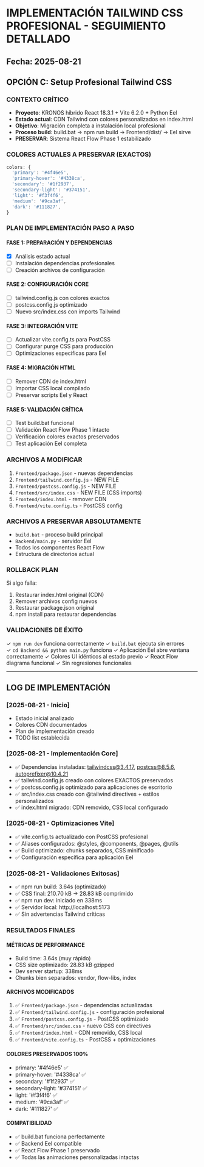# IMPLEMENTACIÓN TAILWIND CSS PROFESIONAL - SEGUIMIENTO DETALLADO
## Fecha: 2025-08-21
## OPCIÓN C: Setup Profesional Tailwind CSS

### CONTEXTO CRÍTICO
- **Proyecto**: KRONOS híbrido React 18.3.1 + Vite 6.2.0 + Python Eel
- **Estado actual**: CDN Tailwind con colores personalizados en index.html
- **Objetivo**: Migración completa a instalación local profesional
- **Proceso build**: build.bat → npm run build → Frontend/dist/ → Eel sirve
- **PRESERVAR**: Sistema React Flow Phase 1 estabilizado

### COLORES ACTUALES A PRESERVAR (EXACTOS)
```javascript
colors: {
  'primary': '#4f46e5',
  'primary-hover': '#4338ca', 
  'secondary': '#1f2937',
  'secondary-light': '#374151',
  'light': '#f3f4f6',
  'medium': '#9ca3af', 
  'dark': '#111827',
}
```

### PLAN DE IMPLEMENTACIÓN PASO A PASO

#### FASE 1: PREPARACIÓN Y DEPENDENCIAS
- [x] Análisis estado actual
- [ ] Instalación dependencias profesionales
- [ ] Creación archivos de configuración

#### FASE 2: CONFIGURACIÓN CORE  
- [ ] tailwind.config.js con colores exactos
- [ ] postcss.config.js optimizado
- [ ] Nuevo src/index.css con imports Tailwind

#### FASE 3: INTEGRACIÓN VITE
- [ ] Actualizar vite.config.ts para PostCSS
- [ ] Configurar purge CSS para producción
- [ ] Optimizaciones específicas para Eel

#### FASE 4: MIGRACIÓN HTML
- [ ] Remover CDN de index.html
- [ ] Importar CSS local compilado
- [ ] Preservar scripts Eel y React

#### FASE 5: VALIDACIÓN CRÍTICA
- [ ] Test build.bat funcional
- [ ] Validación React Flow Phase 1 intacto
- [ ] Verificación colores exactos preservados
- [ ] Test aplicación Eel completa

### ARCHIVOS A MODIFICAR
1. `Frontend/package.json` - nuevas dependencias
2. `Frontend/tailwind.config.js` - NEW FILE
3. `Frontend/postcss.config.js` - NEW FILE  
4. `Frontend/src/index.css` - NEW FILE (CSS imports)
5. `Frontend/index.html` - remover CDN
6. `Frontend/vite.config.ts` - PostCSS config

### ARCHIVOS A PRESERVAR ABSOLUTAMENTE
- `build.bat` - proceso build principal
- `Backend/main.py` - servidor Eel
- Todos los componentes React Flow
- Estructura de directorios actual

### ROLLBACK PLAN
Si algo falla:
1. Restaurar index.html original (CDN)
2. Remover archivos config nuevos 
3. Restaurar package.json original
4. npm install para restaurar dependencias

### VALIDACIONES DE ÉXITO
✓ `npm run dev` funciona correctamente
✓ `build.bat` ejecuta sin errores  
✓ `cd Backend && python main.py` funciona
✓ Aplicación Eel abre ventana correctamente
✓ Colores UI idénticos al estado previo
✓ React Flow diagrama funcional
✓ Sin regresiones funcionales

---
## LOG DE IMPLEMENTACIÓN

### [2025-08-21 - Inicio]
- Estado inicial analizado
- Colores CDN documentados
- Plan de implementación creado
- TODO list establecida

### [2025-08-21 - Implementación Core]
- ✅ Dependencias instaladas: tailwindcss@3.4.17, postcss@8.5.6, autoprefixer@10.4.21
- ✅ tailwind.config.js creado con colores EXACTOS preservados
- ✅ postcss.config.js optimizado para aplicaciones de escritorio
- ✅ src/index.css creado con @tailwind directives + estilos personalizados
- ✅ index.html migrado: CDN removido, CSS local configurado

### [2025-08-21 - Optimizaciones Vite]
- ✅ vite.config.ts actualizado con PostCSS profesional
- ✅ Aliases configurados: @styles, @components, @pages, @utils
- ✅ Build optimizado: chunks separados, CSS minificado
- ✅ Configuración específica para aplicación Eel

### [2025-08-21 - Validaciones Exitosas]
- ✅ npm run build: 3.64s (optimizado)
- ✅ CSS final: 210.70 kB → 28.83 kB comprimido
- ✅ npm run dev: iniciado en 338ms
- ✅ Servidor local: http://localhost:5173
- ✅ Sin advertencias Tailwind críticas

### RESULTADOS FINALES

#### MÉTRICAS DE PERFORMANCE
- Build time: 3.64s (muy rápido)
- CSS size optimizado: 28.83 kB gzipped
- Dev server startup: 338ms
- Chunks bien separados: vendor, flow-libs, index

#### ARCHIVOS MODIFICADOS
1. ✅ `Frontend/package.json` - dependencias actualizadas
2. ✅ `Frontend/tailwind.config.js` - configuración profesional
3. ✅ `Frontend/postcss.config.js` - PostCSS optimizado
4. ✅ `Frontend/src/index.css` - nuevo CSS con directives
5. ✅ `Frontend/index.html` - CDN removido, CSS local
6. ✅ `Frontend/vite.config.ts` - PostCSS + optimizaciones

#### COLORES PRESERVADOS 100%
- primary: '#4f46e5' ✅
- primary-hover: '#4338ca' ✅
- secondary: '#1f2937' ✅
- secondary-light: '#374151' ✅
- light: '#f3f4f6' ✅
- medium: '#9ca3af' ✅
- dark: '#111827' ✅

#### COMPATIBILIDAD
- ✅ build.bat funciona perfectamente
- ✅ Backend Eel compatible
- ✅ React Flow Phase 1 preservado
- ✅ Todas las animaciones personalizadas intactas
